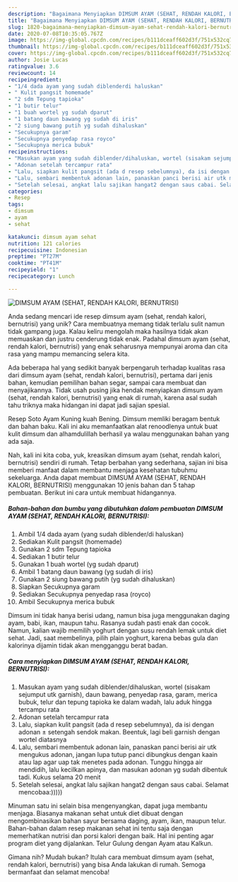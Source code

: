 ```yaml
---
description: "Bagaimana Menyiapkan DIMSUM AYAM (SEHAT, RENDAH KALORI, BERNUTRISI) Anti Gagal"
title: "Bagaimana Menyiapkan DIMSUM AYAM (SEHAT, RENDAH KALORI, BERNUTRISI) Anti Gagal"
slug: 1820-bagaimana-menyiapkan-dimsum-ayam-sehat-rendah-kalori-bernutrisi-anti-gagal
date: 2020-07-08T10:35:05.767Z
image: https://img-global.cpcdn.com/recipes/b111dceaff602d3f/751x532cq70/dimsum-ayam-sehat-rendah-kalori-bernutrisi-foto-resep-utama.jpg
thumbnail: https://img-global.cpcdn.com/recipes/b111dceaff602d3f/751x532cq70/dimsum-ayam-sehat-rendah-kalori-bernutrisi-foto-resep-utama.jpg
cover: https://img-global.cpcdn.com/recipes/b111dceaff602d3f/751x532cq70/dimsum-ayam-sehat-rendah-kalori-bernutrisi-foto-resep-utama.jpg
author: Josie Lucas
ratingvalue: 3.6
reviewcount: 14
recipeingredient:
- "1/4 dada ayam yang sudah diblenderdi haluskan"
- " Kulit pangsit homemade"
- "2 sdm Tepung tapioka"
- "1 butir telur"
- "1 buah wortel yg sudah dparut"
- "1 batang daun bawang yg sudah di iris"
- "2 siung bawang putih yg sudah dihaluskan"
- "Secukupnya garam"
- "Secukupnya penyedap rasa royco"
- "Secukupnya merica bubuk"
recipeinstructions:
- "Masukan ayam yang sudah diblender/dihaluskan, wortel (sisakam sejumput utk garnish), daun bawang, penyedap rasa, garam, merica bubuk, telur dan tepung tapioka ke dalam wadah, lalu aduk hingga tercampu rata"
- "Adonan setelah tercampur rata"
- "Lalu, siapkan kulit pangsit (ada d resep sebelumnya), da isi dengan adonan ± setengah sendok makan. Beentuk, lagi beli garnish dengan wortel diatasnya"
- "Lalu, sembari membentuk adonan lain, panaskan panci berisi air utk mengukus adonan, jangan lupa tutup panci dibungkus dengan kaain atau lap agar uap tak menetes pada adonan. Tunggu hingga air mendidih, lalu kecilkan apinya, dan masukan adonan yg sudah dibentuk tadi. Kukus selama 20 menit"
- "Setelah selesai, angkat lalu sajikan hangat2 dengan saus cabai. Selamat mencobaa:)))))"
categories:
- Resep
tags:
- dimsum
- ayam
- sehat

katakunci: dimsum ayam sehat 
nutrition: 121 calories
recipecuisine: Indonesian
preptime: "PT27M"
cooktime: "PT41M"
recipeyield: "1"
recipecategory: Lunch

---
```



![DIMSUM AYAM (SEHAT, RENDAH KALORI, BERNUTRISI)](https://img-global.cpcdn.com/recipes/b111dceaff602d3f/751x532cq70/dimsum-ayam-sehat-rendah-kalori-bernutrisi-foto-resep-utama.jpg)

Anda sedang mencari ide resep dimsum ayam (sehat, rendah kalori, bernutrisi) yang unik? Cara membuatnya memang tidak terlalu sulit namun tidak gampang juga. Kalau keliru mengolah maka hasilnya tidak akan memuaskan dan justru cenderung tidak enak. Padahal dimsum ayam (sehat, rendah kalori, bernutrisi) yang enak seharusnya mempunyai aroma dan cita rasa yang mampu memancing selera kita.

Ada beberapa hal yang sedikit banyak berpengaruh terhadap kualitas rasa dari dimsum ayam (sehat, rendah kalori, bernutrisi), pertama dari jenis bahan, kemudian pemilihan bahan segar, sampai cara membuat dan menyajikannya. Tidak usah pusing jika hendak menyiapkan dimsum ayam (sehat, rendah kalori, bernutrisi) yang enak di rumah, karena asal sudah tahu triknya maka hidangan ini dapat jadi sajian spesial.

Resep Soto Ayam Kuning kuah Bening. Dimsum memliki beragam bentuk dan bahan baku. Kali ini aku memanfaatkan alat renoodlenya untuk buat kulit dimsum dan alhamdulillah berhasil ya walau menggunakan bahan yang ada saja.


Nah, kali ini kita coba, yuk, kreasikan dimsum ayam (sehat, rendah kalori, bernutrisi) sendiri di rumah. Tetap berbahan yang sederhana, sajian ini bisa memberi manfaat dalam membantu menjaga kesehatan tubuhmu sekeluarga. Anda dapat membuat DIMSUM AYAM (SEHAT, RENDAH KALORI, BERNUTRISI) menggunakan 10 jenis bahan dan 5 tahap pembuatan. Berikut ini cara untuk membuat hidangannya.

<!--inarticleads1-->

##### Bahan-bahan dan bumbu yang dibutuhkan dalam pembuatan DIMSUM AYAM (SEHAT, RENDAH KALORI, BERNUTRISI):

1. Ambil 1/4 dada ayam (yang sudah diblender/di haluskan)
1. Sediakan  Kulit pangsit (homemade)
1. Gunakan 2 sdm Tepung tapioka
1. Sediakan 1 butir telur
1. Gunakan 1 buah wortel (yg sudah dparut)
1. Ambil 1 batang daun bawang (yg sudah di iris)
1. Gunakan 2 siung bawang putih (yg sudah dihaluskan)
1. Siapkan Secukupnya garam
1. Sediakan Secukupnya penyedap rasa (royco)
1. Ambil Secukupnya merica bubuk


Dimsum ini tidak hanya berisi udang, namun bisa juga menggunakan daging ayam, babi, ikan, maupun tahu. Rasanya sudah pasti enak dan cocok. Namun, kalian wajib memilih yoghurt dengan susu rendah lemak untuk diet sehat. Jadi, saat membelinya, pilih plain yoghurt, karena bebas gula dan kalorinya dijamin tidak akan mengganggu berat badan. 

<!--inarticleads2-->

##### Cara menyiapkan DIMSUM AYAM (SEHAT, RENDAH KALORI, BERNUTRISI):

1. Masukan ayam yang sudah diblender/dihaluskan, wortel (sisakam sejumput utk garnish), daun bawang, penyedap rasa, garam, merica bubuk, telur dan tepung tapioka ke dalam wadah, lalu aduk hingga tercampu rata
1. Adonan setelah tercampur rata
1. Lalu, siapkan kulit pangsit (ada d resep sebelumnya), da isi dengan adonan ± setengah sendok makan. Beentuk, lagi beli garnish dengan wortel diatasnya
1. Lalu, sembari membentuk adonan lain, panaskan panci berisi air utk mengukus adonan, jangan lupa tutup panci dibungkus dengan kaain atau lap agar uap tak menetes pada adonan. Tunggu hingga air mendidih, lalu kecilkan apinya, dan masukan adonan yg sudah dibentuk tadi. Kukus selama 20 menit
1. Setelah selesai, angkat lalu sajikan hangat2 dengan saus cabai. Selamat mencobaa:)))))


Minuman satu ini selain bisa mengenyangkan, dapat juga membantu menjaga. Biasanya makanan sehat untuk diet dibuat dengan mengombinasikan bahan sayur bersama daging, ayam, ikan, maupun telur. Bahan-bahan dalam resep makanan sehat ini tentu saja dengan memerhatikan nutrisi dan porsi kalori dengan baik. Hal ini penting agar program diet yang dijalankan. Telur Gulung dengan Ayam atau Kalkun. 

Gimana nih? Mudah bukan? Itulah cara membuat dimsum ayam (sehat, rendah kalori, bernutrisi) yang bisa Anda lakukan di rumah. Semoga bermanfaat dan selamat mencoba!
